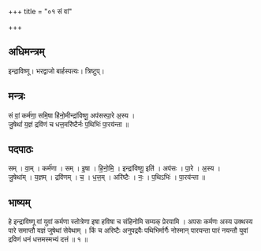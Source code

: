+++
title = "०१ सं वां"

+++
## अधिमन्त्रम्
इन्द्राविष्णू। भरद्वाजो बार्हस्पत्यः। त्रिष्टुप्।

## मन्त्रः
सं वां॒ कर्म॑णा॒ समि॒षा हि॑नो॒मीन्द्रा॑विष्णू॒ अप॑सस्पा॒रे अ॒स्य ।  
जु॒षेथां॑ य॒ज्ञं द्रवि॑णं च धत्त॒मरि॑ष्टैर्नः प॒थिभिः॑ पा॒रय॑न्ता ॥

## पदपाठः
सम् । वा॒म् । कर्म॑णा । सम् । इ॒षा । हि॒नो॒मि॒ । इन्द्रा॑विष्णू॒ इति॑ । अप॑सः । पा॒रे । अ॒स्य ।  
जु॒षेथा॑म् । य॒ज्ञम् । द्रवि॑णम् । च॒ । ध॒त्त॒म् । अरि॑ष्टैः । नः॒ । प॒थिऽभिः॑ । पा॒रय॑न्ता ॥

## भाष्यम्
हे इन्द्राविष्णू वां युवां कर्मणा स्तोत्रेणा इषा हविषा च संहिनोमि सम्यक् प्रेरयामि । अपसः कर्मणः अस्य उक्थस्य पारे समाप्तौ यज्ञं जुषेथां सेवेथाम् । किं च अरिष्टैः अनुपद्रवैः पथिभिर्मार्गैः नोस्मान् पारयन्ता पारं नयन्तौ युवां द्रविणं धनं धत्तमस्मभ्यं दत्तं ॥ १ ॥